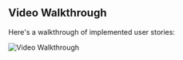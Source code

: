 ## Video Walkthrough

Here's a walkthrough of implemented user stories:

<img src='[https://github.com/vetskiver/CodePath_Flixster_2/blob/main/gif_walkthrough_mobile.gif](https://github.com/vetskiver/london-events-board/blob/master/london-events-board-demo.gif)' title='Video Walkthrough' width='' alt='Video Walkthrough' />
